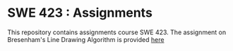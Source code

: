 # SWE 423 : Assignments

This repository contains assignments course SWE 423. The assignment on Bresenham's Line Drawing Algorithm is provided [here](https://github.com/Sadia-Tasnim-Meem/SWE-423_assignments/tree/main/Bresenham's_Line_Drawing_Algorithm)
